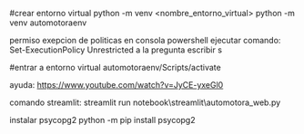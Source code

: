 #crear entorno virtual
python -m venv <nombre_entorno_virtual>
python -m venv automotoraenv

permiso exepcion de politicas en consola powershell
ejecutar comando: Set-ExecutionPolicy Unrestricted
a la pregunta escribir s

#entrar a entorno virtual
automotoraenv/Scripts/activate

ayuda:
https://www.youtube.com/watch?v=JyCE-yxeGl0

comando streamlit:
streamlit run notebook\streamlit\automotora_web.py

instalar psycopg2
python -m pip install psycopg2
